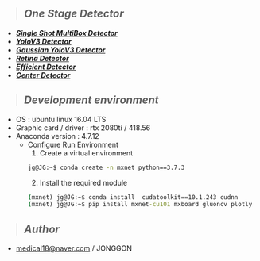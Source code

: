 >## ***One Stage Detector***
* [***Single Shot MultiBox Detector***](https://github.com/DeepFocuser/Mxnet-Detector/tree/master/SSD)
* [***YoloV3 Detector***](https://github.com/DeepFocuser/Mxnet-Detector/tree/master/YoloV3)
* [***Gaussian YoloV3 Detector***](https://github.com/DeepFocuser/Mxnet-Detector/tree/master/GaussianYoloV3)
* [***Retina Detector***](https://github.com/DeepFocuser/Mxnet-Detector/tree/master/RETINA)
* [***Efficient Detector***](https://github.com/DeepFocuser/Mxnet-Detector/tree/master/Efficient)
* [***Center Detector***](https://github.com/DeepFocuser/Mxnet-Detector/tree/master/Center)

>## ***Development environment***
* OS : ubuntu linux 16.04 LTS
* Graphic card / driver : rtx 2080ti / 418.56
* Anaconda version : 4.7.12
    * Configure Run Environment
        1. Create a virtual environment
        ```cmd
        jg@JG:~$ conda create -n mxnet python==3.7.3
        ```
        2. Install the required module
        ```cmd
        (mxnet) jg@JG:~$ conda install  cudatoolkit==10.1.243 cudnn 
        (mxnet) jg@JG:~$ pip install mxnet-cu101 mxboard gluoncv plotly  mlflow opencv-python==4.1.1.26 onnx tqdm PyYAML --pre --upgrade
        ```

>## ***Author*** 

* medical18@naver.com / JONGGON
